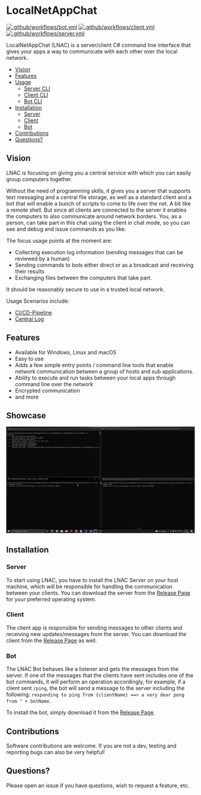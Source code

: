 # LocalNetAppChat

[![.github/workflows/bot.yml](https://github.com/CleverCodeCravers/LocalNetAppChat/actions/workflows/bot.yml/badge.svg)](https://github.com/CleverCodeCravers/LocalNetAppChat/actions/workflows/bot.yml) 
[![.github/workflows/client.yml](https://github.com/CleverCodeCravers/LocalNetAppChat/actions/workflows/client.yml/badge.svg)](https://github.com/CleverCodeCravers/LocalNetAppChat/actions/workflows/client.yml) 
[![.github/workflows/server.yml](https://github.com/CleverCodeCravers/LocalNetAppChat/actions/workflows/server.yml/badge.svg)](https://github.com/CleverCodeCravers/LocalNetAppChat/actions/workflows/server.yml)

LocalNetAppChat (LNAC) is a server/client C# command line interface that gives your apps a way to communicate with each other over the local network.

<!-- TOC -->

- [Vision](#vision)
- [Features](#features)
- [Usage](#usage)
  - [Server CLI](./docs/Server/README.md)
  - [Client CLI](./docs/Client/README.md)
  - [Bot CLI](./docs/Bot/README.md)
- [Installation](#installation)
  - [Server](#server)
  - [Client](#client)
  - [Bot](#bot)
- [Contributions](#contributions)
- [Questions?](#questions?)

<!-- /TOC -->

## Vision

LNAC is focusing on giving you a central service with which you can easily group computers together.

Without the need of programming skills, it gives you a server that supports text messaging and a central file storage, as well as a standard client and a bot that will enable a bunch of scripts to come to life over the net. A bit like a remote shell. But since all clients are connected to the server it enables the computers to also communicate around network borders. You, as a person, can take part in this chat using the client in chat mode, so you can see and debug and issue commands as you like.

The focus usage points at the moment are:

- Collecting execution log information (sending messages that can be reviewed by a human)
- Sending commands to bots either direct or as a broadcast and receiving their results
- Exchanging files between the computers that take part.

It should be reasonably secure to use in a trusted local network.

Usage Scenarios include:

- [CI/CD-Pipeline](./docs/usage-cicd-pipeline.md)
- [Central Log](./docs/usage-central-log.md)

## Features

- Available for Windows, Linux and macOS
- Easy to use
- Adds a few simple entry points / command line tools that enable network communication between a group of hosts and sub applications.
- Ability to execute and run tasks between your local apps through command line over the network
- Encrypted communication
- and more

## Showcase

![](./docs//Showcase.gif)

## Installation

### Server

To start using LNAC, you have to install the LNAC Server on your host machine, which will be responsible for handling the communication between your clients. You can download the server from the [Release Page](https://github.com/stho32/LocalNetAppChat/releases) for your preferred operating system.

### Client

The client app is responsible for sending messages to other clients and receiving new updates/messages from the server. You can download the client from the [Release Page](https://github.com/stho32/LocalNetAppChat/releases) as well.

### Bot

The LNAC Bot behaves like a listener and gets the messages from the server. If one of the messages that the clients have sent includes one of the bot commands, it will perform an operation accordingly, for example, if a client sent `/ping`, the bot will send a message to the server including the following: `responding to ping from {clientName} ==> a very dear pong from " + botName`.

To install the bot, simply download it from the [Release Page](https://github.com/stho32/LocalNetAppChat/releases).

## Contributions

Software contributions are welcome. If you are not a dev, testing and reporting bugs can also be very helpful!

## Questions?

Please open an issue if you have questions, wish to request a feature, etc.
